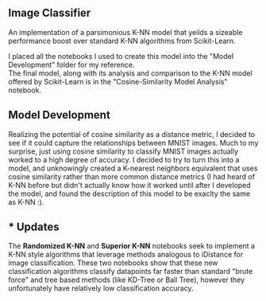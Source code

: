 ## Image Classifier

An implementation of a parsimonious K-NN model that yeilds a sizeable performance boost over standard K-NN algorithms from 
Scikit-Learn.

I placed all the notebooks I used to create this model into the "Model Development" folder for my reference.  
The final model, along with its analysis and comparison to the K-NN model offered by Scikit-Learn is in the 
"Cosine-Similarity Model Analysis" notebook. 

## Model Development

Realizing the potential of cosine similarity as a distance metric, I decided to see if it could capture 
the relationships between MNIST images.  Much to my surprise, just using cosine similarity to classify MNIST 
images actually worked to a high degree of accuracy.  I decided to try to turn this into a model, and unknowingly created 
a K-nearest neighbors equivalent that uses cosine similarity rather than more common distance metrics (I had heard of 
K-NN before but didn't actually know how it worked until after I developed the model, and found the description 
of this model to be exaclty the same as K-NN :).

## * Updates
The **Randomized K-NN** and **Superior K-NN** notebooks seek to implement a K-NN style algorithms that leverage methods analogous to iDistance for image classification.  These two notebooks show that these new classification algorithms classify datapoints far faster than standard "brute force" and tree based methods (like KD-Tree or Ball Tree), however they unfortunately have relatively low classification accuracy. 
